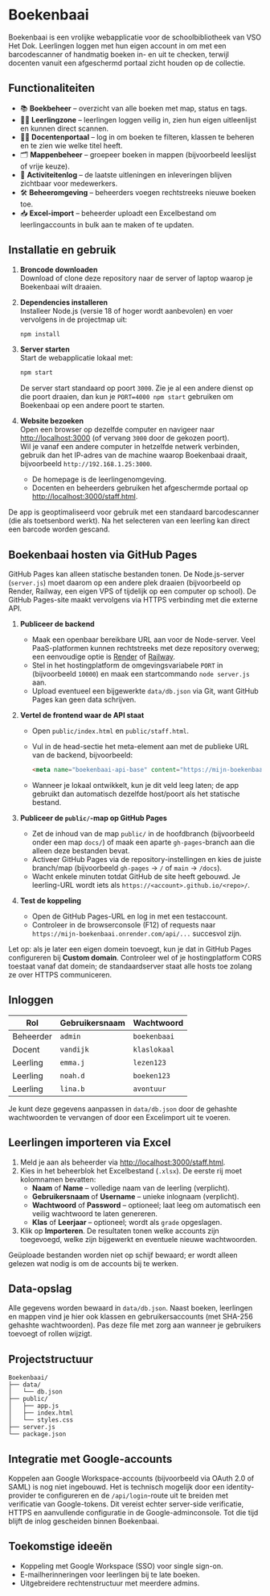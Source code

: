 # Boekenbaai

Boekenbaai is een vrolijke webapplicatie voor de schoolbibliotheek van VSO Het Dok. Leerlingen loggen met hun eigen account in om met een barcodescanner of handmatig boeken in- en uit te checken, terwijl docenten vanuit een afgeschermd portaal zicht houden op de collectie.

## Functionaliteiten

- 📚 **Boekbeheer** – overzicht van alle boeken met map, status en tags.
- 🧑‍🎓 **Leerlingzone** – leerlingen loggen veilig in, zien hun eigen uitleenlijst en kunnen direct scannen.
- 👩‍🏫 **Docentenportaal** – log in om boeken te filteren, klassen te beheren en te zien wie welke titel heeft.
- 🗂️ **Mappenbeheer** – groepeer boeken in mappen (bijvoorbeeld leeslijst of vrije keuze).
- 🧾 **Activiteitenlog** – de laatste uitleningen en inleveringen blijven zichtbaar voor medewerkers.
- 🛠️ **Beheeromgeving** – beheerders voegen rechtstreeks nieuwe boeken toe.
- 📥 **Excel-import** – beheerder uploadt een Excelbestand om leerlingaccounts in bulk aan te maken of te updaten.

## Installatie en gebruik

1. **Broncode downloaden**  
   Download of clone deze repository naar de server of laptop waarop je Boekenbaai wilt draaien.

2. **Dependencies installeren**  
   Installeer Node.js (versie 18 of hoger wordt aanbevolen) en voer vervolgens in de projectmap uit:

   ```bash
   npm install
   ```

3. **Server starten**  
   Start de webapplicatie lokaal met:

   ```bash
   npm start
   ```

   De server start standaard op poort `3000`. Zie je al een andere dienst op die poort draaien, dan kun je `PORT=4000 npm start` gebruiken om Boekenbaai op een andere poort te starten.

4. **Website bezoeken**  
   Open een browser op dezelfde computer en navigeer naar [http://localhost:3000](http://localhost:3000) (of vervang `3000` door de gekozen poort).  
   Wil je vanaf een andere computer in hetzelfde netwerk verbinden, gebruik dan het IP-adres van de machine waarop Boekenbaai draait, bijvoorbeeld `http://192.168.1.25:3000`.

   - De homepage is de leerlingenomgeving.
   - Docenten en beheerders gebruiken het afgeschermde portaal op [http://localhost:3000/staff.html](http://localhost:3000/staff.html).

De app is geoptimaliseerd voor gebruik met een standaard barcodescanner (die als toetsenbord werkt). Na het selecteren van een leerling kan direct een barcode worden gescand.

## Boekenbaai hosten via GitHub Pages

GitHub Pages kan alleen statische bestanden tonen. De Node.js-server (`server.js`) moet daarom op een andere plek draaien (bijvoorbeeld op Render, Railway, een eigen VPS of tijdelijk op een computer op school). De GitHub Pages-site maakt vervolgens via HTTPS verbinding met die externe API.

1. **Publiceer de backend**
   - Maak een openbaar bereikbare URL aan voor de Node-server. Veel PaaS-platformen kunnen rechtstreeks met deze repository overweg; een eenvoudige optie is [Render](https://render.com) of [Railway](https://railway.app).
   - Stel in het hostingplatform de omgevingsvariabele `PORT` in (bijvoorbeeld `10000`) en maak een startcommando `node server.js` aan.
   - Upload eventueel een bijgewerkte `data/db.json` via Git, want GitHub Pages kan geen data schrijven.

2. **Vertel de frontend waar de API staat**
   - Open `public/index.html` en `public/staff.html`.
   - Vul in de head-sectie het meta-element aan met de publieke URL van de backend, bijvoorbeeld:

     ```html
     <meta name="boekenbaai-api-base" content="https://mijn-boekenbaai.onrender.com" />
     ```

   - Wanneer je lokaal ontwikkelt, kun je dit veld leeg laten; de app gebruikt dan automatisch dezelfde host/poort als het statische bestand.

3. **Publiceer de `public/`-map op GitHub Pages**
   - Zet de inhoud van de map `public/` in de hoofdbranch (bijvoorbeeld onder een map `docs/`) of maak een aparte `gh-pages`-branch aan die alleen deze bestanden bevat.
   - Activeer GitHub Pages via de repository-instellingen en kies de juiste branch/map (bijvoorbeeld `gh-pages` → `/` of `main` → `/docs`).
   - Wacht enkele minuten totdat GitHub de site heeft gebouwd. Je leerling-URL wordt iets als `https://<account>.github.io/<repo>/`.

4. **Test de koppeling**
   - Open de GitHub Pages-URL en log in met een testaccount.
   - Controleer in de browserconsole (F12) of requests naar `https://mijn-boekenbaai.onrender.com/api/...` succesvol zijn.

Let op: als je later een eigen domein toevoegt, kun je dat in GitHub Pages configureren bij **Custom domain**. Controleer wel of je hostingplatform CORS toestaat vanaf dat domein; de standaardserver staat alle hosts toe zolang ze over HTTPS communiceren.

## Inloggen

| Rol        | Gebruikersnaam | Wachtwoord |
| ---------- | -------------- | ---------- |
| Beheerder  | `admin`        | `boekenbaai` |
| Docent     | `vandijk`      | `klaslokaal` |
| Leerling   | `emma.j`       | `lezen123` |
| Leerling   | `noah.d`       | `boeken123` |
| Leerling   | `lina.b`       | `avontuur` |

Je kunt deze gegevens aanpassen in `data/db.json` door de gehashte wachtwoorden te vervangen of door een Excelimport uit te
voeren.

## Leerlingen importeren via Excel

1. Meld je aan als beheerder via [http://localhost:3000/staff.html](http://localhost:3000/staff.html).
2. Kies in het beheerblok het Excelbestand (`.xlsx`). De eerste rij moet kolomnamen bevatten:
   - **Naam** of **Name** – volledige naam van de leerling (verplicht).
   - **Gebruikersnaam** of **Username** – unieke inlognaam (verplicht).
   - **Wachtwoord** of **Password** – optioneel; laat leeg om automatisch een veilig wachtwoord te laten genereren.
   - **Klas** of **Leerjaar** – optioneel; wordt als `grade` opgeslagen.
3. Klik op **Importeren**. De resultaten tonen welke accounts zijn toegevoegd, welke zijn bijgewerkt en eventuele nieuwe
   wachtwoorden.

Geüploade bestanden worden niet op schijf bewaard; er wordt alleen gelezen wat nodig is om de accounts bij te werken.

## Data-opslag

Alle gegevens worden bewaard in `data/db.json`. Naast boeken, leerlingen en mappen vind je hier ook klassen en gebruikersaccounts (met SHA-256 gehashte wachtwoorden). Pas deze file met zorg aan wanneer je gebruikers toevoegt of rollen wijzigt.

## Projectstructuur

```
Boekenbaai/
├── data/
│   └── db.json
├── public/
│   ├── app.js
│   ├── index.html
│   └── styles.css
├── server.js
└── package.json
```

## Integratie met Google-accounts

Koppelen aan Google Workspace-accounts (bijvoorbeeld via OAuth 2.0 of SAML) is nog niet ingebouwd. Het is technisch mogelijk
door een identity-provider te configureren en de `/api/login`-route uit te breiden met verificatie van Google-tokens. Dit
vereist echter server-side verificatie, HTTPS en aanvullende configuratie in de Google-adminconsole. Tot die tijd blijft de
inlog gescheiden binnen Boekenbaai.

## Toekomstige ideeën

- Koppeling met Google Workspace (SSO) voor single sign-on.
- E-mailherinneringen voor leerlingen bij te late boeken.
- Uitgebreidere rechtenstructuur met meerdere admins.
